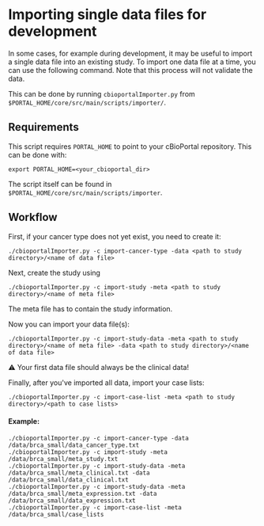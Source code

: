 # Importing single data files for development
In some cases, for example during development, it may be useful to import a single data file into an existing study. To import one data file at a time, you can use the following command. Note that this process will not validate the data.

This can be done by running `cbioportalImporter.py` from `$PORTAL_HOME/core/src/main/scripts/importer/`.

## Requirements
This script requires `PORTAL_HOME` to point to your cBioPortal repository. This can be done with:
```
export PORTAL_HOME=<your_cbioportal_dir>
```

The script itself can be found in `$PORTAL_HOME/core/src/main/scripts/importer`.

## Workflow

First, if your cancer type does not yet exist, you need to create it:
```
./cbioportalImporter.py -c import-cancer-type -data <path to study directory>/<name of data file>
```

Next, create the study using
```
./cbioportalImporter.py -c import-study -meta <path to study directory>/<name of meta file>
```
The meta file has to contain the study information.

Now you can import your data file(s): 
```
./cbioportalImporter.py -c import-study-data -meta <path to study directory>/<name of meta file> -data <path to study directory>/<name of data file> 
```
:warning: 
Your first data file should always be the clinical data!

Finally, after you've imported all data, import your case lists:
```
./cbioportalImporter.py -c import-case-list -meta <path to study directory>/<path to case lists>
```

#### Example:
```
./cbioportalImporter.py -c import-cancer-type -data /data/brca_small/data_cancer_type.txt
./cbioportalImporter.py -c import-study -meta /data/brca_small/meta_study.txt
./cbioportalImporter.py -c import-study-data -meta /data/brca_small/meta_clinical.txt -data /data/brca_small/data_clinical.txt
./cbioportalImporter.py -c import-study-data -meta /data/brca_small/meta_expression.txt -data /data/brca_small/data_expression.txt
./cbioportalImporter.py -c import-case-list -meta /data/brca_small/case_lists
```
